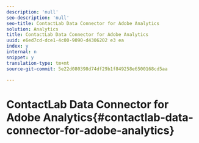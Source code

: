 ```yaml
---
description: 'null'
seo-description: 'null'
seo-title: ContactLab Data Connector for Adobe Analytics
solution: Analytics
title: ContactLab Data Connector for Adobe Analytics
uuid: e6ed7cd-dce1-4c00-9090-d4306202 e3 ea
index: y
internal: n
snippet: y
translation-type: tm+mt
source-git-commit: 5e22d080398d74df29b1f849258e6500168cd5aa

---
```



# ContactLab Data Connector for Adobe Analytics{#contactlab-data-connector-for-adobe-analytics}

